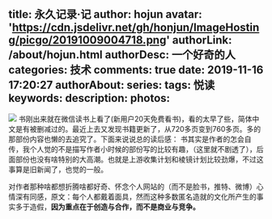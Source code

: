 title: 永久记录·记
author: hojun
avatar: 'https://cdn.jsdelivr.net/gh/honjun/ImageHosting/picgo/20191009004718.png'
authorLink: /about/hojun.html
authorDesc: 一个好奇的人
categories: 技术
comments: true
date: 2019-11-16 17:20:27
authorAbout:
series:
tags: 悦读
keywords:
description:
photos:
---
![](https://cdn.jsdelivr.net/gh/honjun/ImageHosting/picgo/20191121130258.png)
书刚出来就在微信读书上看了(新用户20天免费看书)，看的太早了些，简体中文是有被删减过的。最近上去又发现书籍更新了，从720多页变到760多页。多的那部份内容也懒的去追究了。下面来说说总的读后感：
书其实是作者的怎会自传，我个人觉的不是描写作者小时候的部份写的比较有趣，（这里就不剧透了），后面部份也没有啥特别的大高潮。也就是上游收集计划和棱镜计划比较劲爆，不过这事算是旧新闻了，也觉的一般。

对作者那种啥都想折腾啥都好奇、怀念个人网站的（而不是脸书，推特、微博）心情深有同感，原文：每个人都戴着面具，然而这种多数匿名造就的文化所产生的事实多于造假，**因为重点在于创造与合作，而不是商业与竞争。**

